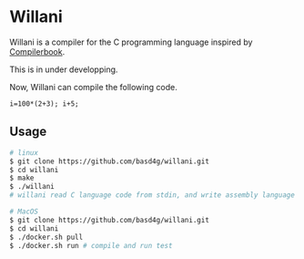 # Willani

Willani is a compiler for the C programming language inspired by [Compilerbook](https://www.sigbus.info/compilerbook).

This is in under developping.

Now, Willani can compile the following code.

```
i=100*(2+3); i+5;
```

## Usage

```sh
# linux
$ git clone https://github.com/basd4g/willani.git
$ cd willani
$ make
$ ./willani
# willani read C language code from stdin, and write assembly language code to stdout.

# MacOS
$ git clone https://github.com/basd4g/willani.git
$ cd willani
$ ./docker.sh pull
$ ./docker.sh run # compile and run test
```

